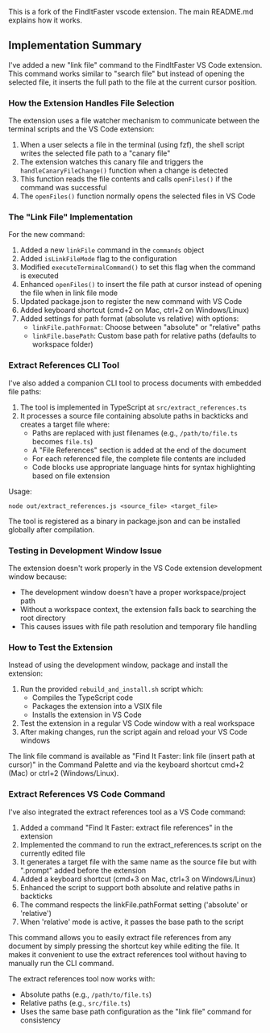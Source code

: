 This is a fork of the FindItFaster vscode extension. The main README.md explains how it works.

## Implementation Summary

I've added a new "link file" command to the FindItFaster VS Code extension. This command works similar to "search file" but instead of opening the selected file, it inserts the full path to the file at the current cursor position.

### How the Extension Handles File Selection

The extension uses a file watcher mechanism to communicate between the terminal scripts and the VS Code extension:

1. When a user selects a file in the terminal (using fzf), the shell script writes the selected file path to a "canary file"
2. The extension watches this canary file and triggers the `handleCanaryFileChange()` function when a change is detected
3. This function reads the file contents and calls `openFiles()` if the command was successful
4. The `openFiles()` function normally opens the selected files in VS Code

### The "Link File" Implementation

For the new command:

1. Added a new `linkFile` command in the `commands` object
2. Added `isLinkFileMode` flag to the configuration
3. Modified `executeTerminalCommand()` to set this flag when the command is executed
4. Enhanced `openFiles()` to insert the file path at cursor instead of opening the file when in link file mode
5. Updated package.json to register the new command with VS Code
6. Added keyboard shortcut (cmd+2 on Mac, ctrl+2 on Windows/Linux)
7. Added settings for path format (absolute vs relative) with options:
   - `linkFile.pathFormat`: Choose between "absolute" or "relative" paths
   - `linkFile.basePath`: Custom base path for relative paths (defaults to workspace folder)

### Extract References CLI Tool

I've also added a companion CLI tool to process documents with embedded file paths:

1. The tool is implemented in TypeScript at `src/extract_references.ts`
2. It processes a source file containing absolute paths in backticks and creates a target file where:
   - Paths are replaced with just filenames (e.g., `/path/to/file.ts` becomes `file.ts`)
   - A "File References" section is added at the end of the document
   - For each referenced file, the complete file contents are included
   - Code blocks use appropriate language hints for syntax highlighting based on file extension

Usage:
```
node out/extract_references.js <source_file> <target_file>
```

The tool is registered as a binary in package.json and can be installed globally after compilation.

### Testing in Development Window Issue

The extension doesn't work properly in the VS Code extension development window because:
- The development window doesn't have a proper workspace/project path
- Without a workspace context, the extension falls back to searching the root directory
- This causes issues with file path resolution and temporary file handling

### How to Test the Extension

Instead of using the development window, package and install the extension:

1. Run the provided `rebuild_and_install.sh` script which:
   - Compiles the TypeScript code
   - Packages the extension into a VSIX file
   - Installs the extension in VS Code
2. Test the extension in a regular VS Code window with a real workspace
3. After making changes, run the script again and reload your VS Code windows

The link file command is available as "Find It Faster: link file (insert path at cursor)" in the Command Palette and via the keyboard shortcut cmd+2 (Mac) or ctrl+2 (Windows/Linux).

### Extract References VS Code Command

I've also integrated the extract references tool as a VS Code command:

1. Added a command "Find It Faster: extract file references" in the extension
2. Implemented the command to run the extract_references.ts script on the currently edited file
3. It generates a target file with the same name as the source file but with ".prompt" added before the extension
4. Added a keyboard shortcut (cmd+3 on Mac, ctrl+3 on Windows/Linux)
5. Enhanced the script to support both absolute and relative paths in backticks
6. The command respects the linkFile.pathFormat setting ('absolute' or 'relative')
7. When 'relative' mode is active, it passes the base path to the script

This command allows you to easily extract file references from any document by simply pressing the shortcut key while editing the file. It makes it convenient to use the extract references tool without having to manually run the CLI command.

The extract references tool now works with:
- Absolute paths (e.g., `/path/to/file.ts`)
- Relative paths (e.g., `src/file.ts`)
- Uses the same base path configuration as the "link file" command for consistency
